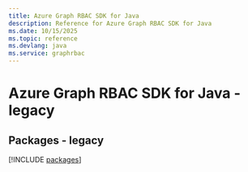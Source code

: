 ```yaml
---
title: Azure Graph RBAC SDK for Java
description: Reference for Azure Graph RBAC SDK for Java
ms.date: 10/15/2025
ms.topic: reference
ms.devlang: java
ms.service: graphrbac
---
```

# Azure Graph RBAC SDK for Java - legacy
## Packages - legacy
[!INCLUDE [packages](graph-rbac-index.md)]